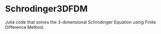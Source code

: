 # Schrodinger3DFDM
Julia code that solves the 3-dimensional Schrodinger Equation using Finite Difference Method.
